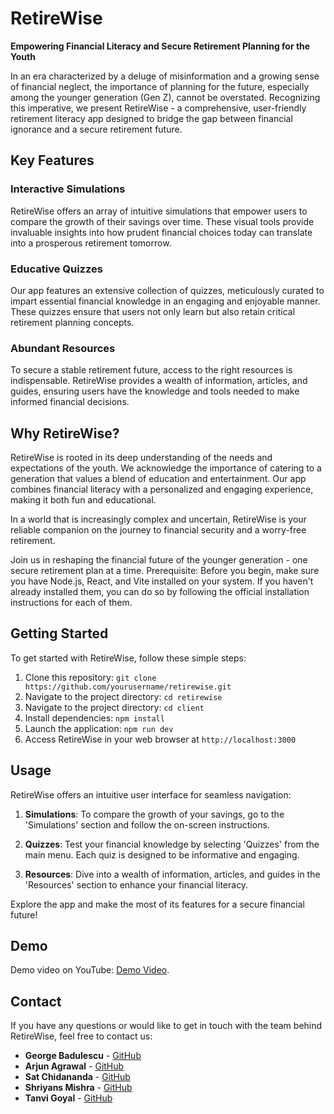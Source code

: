 # RetireWise

**Empowering Financial Literacy and Secure Retirement Planning for the Youth**

In an era characterized by a deluge of misinformation and a growing sense of financial neglect, the importance of planning for the future, especially among the younger generation (Gen Z), cannot be overstated. Recognizing this imperative, we present RetireWise - a comprehensive, user-friendly retirement literacy app designed to bridge the gap between financial ignorance and a secure retirement future.

## Key Features

### Interactive Simulations
RetireWise offers an array of intuitive simulations that empower users to compare the growth of their savings over time. These visual tools provide invaluable insights into how prudent financial choices today can translate into a prosperous retirement tomorrow.

### Educative Quizzes
Our app features an extensive collection of quizzes, meticulously curated to impart essential financial knowledge in an engaging and enjoyable manner. These quizzes ensure that users not only learn but also retain critical retirement planning concepts.

### Abundant Resources
To secure a stable retirement future, access to the right resources is indispensable. RetireWise provides a wealth of information, articles, and guides, ensuring users have the knowledge and tools needed to make informed financial decisions.

## Why RetireWise?

RetireWise is rooted in its deep understanding of the needs and expectations of the youth. We acknowledge the importance of catering to a generation that values a blend of education and entertainment. Our app combines financial literacy with a personalized and engaging experience, making it both fun and educational.

In a world that is increasingly complex and uncertain, RetireWise is your reliable companion on the journey to financial security and a worry-free retirement.

Join us in reshaping the financial future of the younger generation - one secure retirement plan at a time.
Prerequisite:
Before you begin, make sure you have Node.js, React, and Vite installed on your system. If you haven't already installed them, you can do so by following the official installation instructions for each of them.

## Getting Started

To get started with RetireWise, follow these simple steps:

1. Clone this repository: `git clone https://github.com/yourusername/retirewise.git`
2. Navigate to the project directory: `cd retirewise`
3. Navigate to the project directory: `cd client`
3. Install dependencies: `npm install`
4. Launch the application: `npm run dev`
5. Access RetireWise in your web browser at `http://localhost:3000`

## Usage

RetireWise offers an intuitive user interface for seamless navigation:

1. **Simulations**: To compare the growth of your savings, go to the 'Simulations' section and follow the on-screen instructions.

2. **Quizzes**: Test your financial knowledge by selecting 'Quizzes' from the main menu. Each quiz is designed to be informative and engaging.

3. **Resources**: Dive into a wealth of information, articles, and guides in the 'Resources' section to enhance your financial literacy.

Explore the app and make the most of its features for a secure financial future!


## Demo

Demo video on YouTube: [Demo Video](https://www.youtube.com/watch?v=gqMrcktOWrQ).

## Contact

If you have any questions or would like to get in touch with the team behind RetireWise, feel free to contact us:

- **George Badulescu** - [GitHub](https://github.com/gbchill)
- **Arjun Agrawal** - [GitHub](https://github.com/Arjun343)
- **Sat Chidananda** - [GitHub](https://github.com/163264128)
- **Shriyans Mishra** - [GitHub](https://github.com/shr2004i)
- **Tanvi Goyal** - [GitHub](https://github.com/Tanvi0501)
